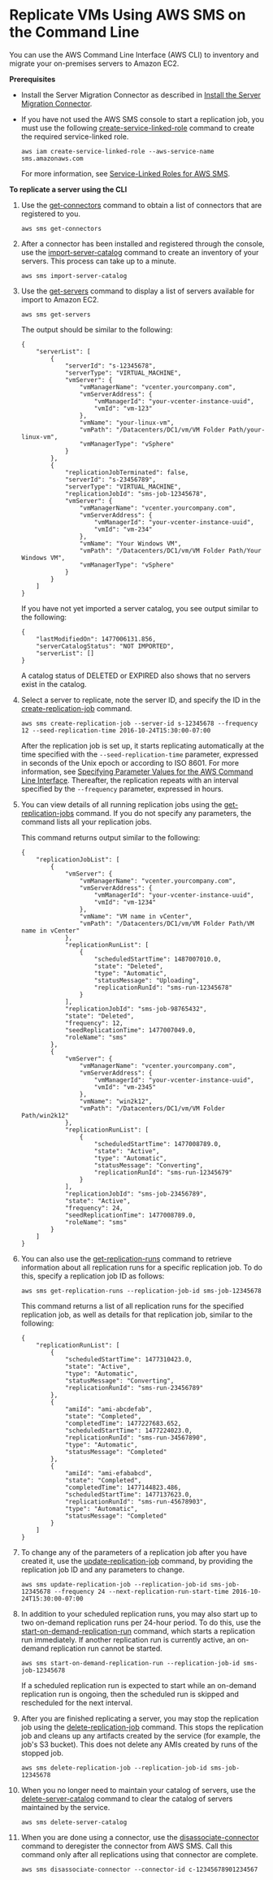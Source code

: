 # Replicate VMs Using AWS SMS on the Command Line<a name="cli_workflow"></a>

You can use the AWS Command Line Interface \(AWS CLI\) to inventory and migrate your on\-premises servers to Amazon EC2\.

**Prerequisites**
+ Install the Server Migration Connector as described in [Install the Server Migration Connector](SMS_setup.md)\.
+ If you have not used the AWS SMS console to start a replication job, you must use the following [create\-service\-linked\-role](https://docs.aws.amazon.com/cli/latest/reference/iam/create-service-linked-role.html) command to create the required service\-linked role\.

  ```
  aws iam create-service-linked-role --aws-service-name sms.amazonaws.com
  ```

  For more information, see [Service\-Linked Roles for AWS SMS](using-service-linked-roles.md)\.

**To replicate a server using the CLI**

1. Use the [get\-connectors](https://docs.aws.amazon.com/cli/latest/reference/sms/get-connectors.html) command to obtain a list of connectors that are registered to you\.

   ```
   aws sms get-connectors
   ```

1. After a connector has been installed and registered through the console, use the [import\-server\-catalog](https://docs.aws.amazon.com/cli/latest/reference/sms/import-server-catalog.html) command to create an inventory of your servers\. This process can take up to a minute\.

   ```
   aws sms import-server-catalog
   ```

1. Use the [get\-servers](https://docs.aws.amazon.com/cli/latest/reference/sms/get-servers.html) command to display a list of servers available for import to Amazon EC2\.

   ```
   aws sms get-servers
   ```

   The output should be similar to the following:

   ```
   {
       "serverList": [
           {
               "serverId": "s-12345678", 
               "serverType": "VIRTUAL_MACHINE", 
               "vmServer": {
                   "vmManagerName": "vcenter.yourcompany.com", 
                   "vmServerAddress": {
                       "vmManagerId": "your-vcenter-instance-uuid", 
                       "vmId": "vm-123"
                   }, 
                   "vmName": "your-linux-vm", 
                   "vmPath": "/Datacenters/DC1/vm/VM Folder Path/your-linux-vm", 
                   "vmManagerType": "vSphere"
               }
           }, 
           {
               "replicationJobTerminated": false, 
               "serverId": "s-23456789", 
               "serverType": "VIRTUAL_MACHINE", 
               "replicationJobId": "sms-job-12345678", 
               "vmServer": {
                   "vmManagerName": "vcenter.yourcompany.com", 
                   "vmServerAddress": {
                       "vmManagerId": "your-vcenter-instance-uuid", 
                       "vmId": "vm-234"
                   }, 
                   "vmName": "Your Windows VM", 
                   "vmPath": "/Datacenters/DC1/vm/VM Folder Path/Your Windows VM", 
                   "vmManagerType": "vSphere"
               }
           }
       ]
   }
   ```

   If you have not yet imported a server catalog, you see output similar to the following:

   ```
   {
       "lastModifiedOn": 1477006131.856, 
       "serverCatalogStatus": "NOT IMPORTED", 
       "serverList": []
   }
   ```

   A catalog status of DELETED or EXPIRED also shows that no servers exist in the catalog\.

1. Select a server to replicate, note the server ID, and specify the ID in the [create\-replication\-job](https://docs.aws.amazon.com/cli/latest/reference/sms/create-replication-job.html) command\.

   ```
   aws sms create-replication-job --server-id s-12345678 --frequency 12 --seed-replication-time 2016-10-24T15:30:00-07:00
   ```

   After the replication job is set up, it starts replicating automatically at the time specified with the `--seed-replication-time` parameter, expressed in seconds of the Unix epoch or according to ISO 8601\. For more information, see [Specifying Parameter Values for the AWS Command Line Interface](https://docs.aws.amazon.com/cli/latest/userguide/cli-using-param.html)\. Thereafter, the replication repeats with an interval specified by the `--frequency` parameter, expressed in hours\. 

1. You can view details of all running replication jobs using the [get\-replication\-jobs](https://docs.aws.amazon.com/cli/latest/reference/sms/get-replication-jobs.html) command\. If you do not specify any parameters, the command lists all your replication jobs\.

   This command returns output similar to the following:

   ```
   {
       "replicationJobList": [
           {
               "vmServer": {
                   "vmManagerName": "vcenter.yourcompany.com", 
                   "vmServerAddress": {
                       "vmManagerId": "your-vcenter-instance-uuid", 
                       "vmId": "vm-1234"
                   }, 
                   "vmName": "VM name in vCenter", 
                   "vmPath": "/Datacenters/DC1/vm/VM Folder Path/VM name in vCenter"
               }, 
               "replicationRunList": [
                   {
                       "scheduledStartTime": 1487007010.0, 
                       "state": "Deleted", 
                       "type": "Automatic", 
                       "statusMessage": "Uploading", 
                       "replicationRunId": "sms-run-12345678"
                   }
               ], 
               "replicationJobId": "sms-job-98765432", 
               "state": "Deleted", 
               "frequency": 12, 
               "seedReplicationTime": 1477007049.0, 
               "roleName": "sms"
           }, 
           {
               "vmServer": {
                   "vmManagerName": "vcenter.yourcompany.com", 
                   "vmServerAddress": {
                       "vmManagerId": "your-vcenter-instance-uuid", 
                       "vmId": "vm-2345"
                   }, 
                   "vmName": "win2k12", 
                   "vmPath": "/Datacenters/DC1/vm/VM Folder Path/win2k12"
               }, 
               "replicationRunList": [
                   {
                       "scheduledStartTime": 1477008789.0, 
                       "state": "Active", 
                       "type": "Automatic", 
                       "statusMessage": "Converting", 
                       "replicationRunId": "sms-run-12345679"
                   }
               ], 
               "replicationJobId": "sms-job-23456789", 
               "state": "Active", 
               "frequency": 24, 
               "seedReplicationTime": 1477008789.0, 
               "roleName": "sms"
           }
       ]
   }
   ```

1. You can also use the [get\-replication\-runs](https://docs.aws.amazon.com/cli/latest/reference/sms/get-replication-runs.html) command to retrieve information about all replication runs for a specific replication job\. To do this, specify a replication job ID as follows:

   ```
   aws sms get-replication-runs --replication-job-id sms-job-12345678
   ```

   This command returns a list of all replication runs for the specified replication job, as well as details for that replication job, similar to the following:

   ```
   {
       "replicationRunList": [
           {
               "scheduledStartTime": 1477310423.0,
               "state": "Active",
               "type": "Automatic",
               "statusMessage": "Converting",
               "replicationRunId": "sms-run-23456789"
           },
           {
               "amiId": "ami-abcdefab",
               "state": "Completed",
               "completedTime": 1477227683.652,
               "scheduledStartTime": 1477224023.0,
               "replicationRunId": "sms-run-34567890",
               "type": "Automatic",
               "statusMessage": "Completed"
           },
           {
               "amiId": "ami-efababcd",
               "state": "Completed",
               "completedTime": 1477144823.486,
               "scheduledStartTime": 1477137623.0,
               "replicationRunId": "sms-run-45678903",
               "type": "Automatic",
               "statusMessage": "Completed"
           }
       ]
   }
   ```

1. To change any of the parameters of a replication job after you have created it, use the [update\-replication\-job](https://docs.aws.amazon.com/cli/latest/reference/sms/update-replication-job.html) command, by providing the replication job ID and any parameters to change\.

   ```
   aws sms update-replication-job --replication-job-id sms-job-12345678 --frequency 24 --next-replication-run-start-time 2016-10-24T15:30:00-07:00
   ```

1. In addition to your scheduled replication runs, you may also start up to two on\-demand replication runs per 24\-hour period\. To do this, use the [start\-on\-demand\-replication\-run](https://docs.aws.amazon.com/cli/latest/reference/sms/start-on-demand-replication-run.html) command, which starts a replication run immediately\. If another replication run is currently active, an on\-demand replication run cannot be started\.

   ```
   aws sms start-on-demand-replication-run --replication-job-id sms-job-12345678
   ```

   If a scheduled replication run is expected to start while an on\-demand replication run is ongoing, then the scheduled run is skipped and rescheduled for the next interval\.

1. After you are finished replicating a server, you may stop the replication job using the [delete\-replication\-job](https://docs.aws.amazon.com/cli/latest/reference/sms/delete-replication-job.html) command\. This stops the replication job and cleans up any artifacts created by the service \(for example, the job's S3 bucket\)\. This does not delete any AMIs created by runs of the stopped job\.

   ```
   aws sms delete-replication-job --replication-job-id sms-job-12345678
   ```

1. When you no longer need to maintain your catalog of servers, use the [delete\-server\-catalog](https://docs.aws.amazon.com/cli/latest/reference/sms/delete-server-catalog.html) command to clear the catalog of servers maintained by the service\.

   ```
   aws sms delete-server-catalog
   ```

1. When you are done using a connector, use the [disassociate\-connector](https://docs.aws.amazon.com/cli/latest/reference/sms/disassociate-connector.html) command to deregister the connector from AWS SMS\. Call this command only after all replications using that connector are complete\.

   ```
   aws sms disassociate-connector --connector-id c-12345678901234567
   ```